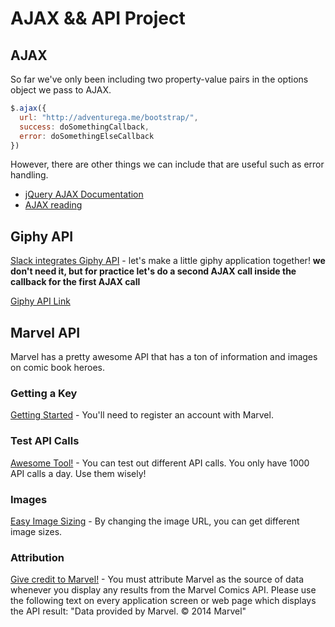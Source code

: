 # AJAX && API Project

## AJAX
So far we've only been including two property-value pairs in the options object we pass to AJAX.
```js
$.ajax({
  url: "http://adventurega.me/bootstrap/",
  success: doSomethingCallback,
  error: doSomethingElseCallback
})
```
However, there are other things we can include that are useful such as error handling.
* [jQuery AJAX Documentation](http://api.jquery.com/jQuery.ajax/)
* [AJAX reading](http://jqfundamentals.com/chapter/ajax-deferreds)

## Giphy API
[Slack integrates Giphy API](http://giphy.com/posts/slack-adds-giphy-to-every-chatroom-wut) - let's make a little giphy application together! **we don't need it, but for practice let's do a second AJAX call inside the callback for the first AJAX call**

[Giphy API Link](https://api.giphy.com/)

## Marvel API
Marvel has a pretty awesome API that has a ton of information and images on comic book heroes.

### Getting a Key
[Getting Started](http://developer.marvel.com/documentation/getting_started) - You'll need to register an account with Marvel.

### Test API Calls
[Awesome Tool!](http://developer.marvel.com/docs) - You can test out different API calls. You only have 1000 API calls a day. Use them wisely!

### Images
[Easy Image Sizing](http://developer.marvel.com/documentation/images) - By changing the image URL, you can get different image sizes.

### Attribution
[Give credit to Marvel!](http://developer.marvel.com/documentation/attribution) - You must attribute Marvel as the source of data whenever you display any results from the Marvel Comics API. Please use the following text on every application screen or web page which displays the API result:
"Data provided by Marvel. © 2014 Marvel"
